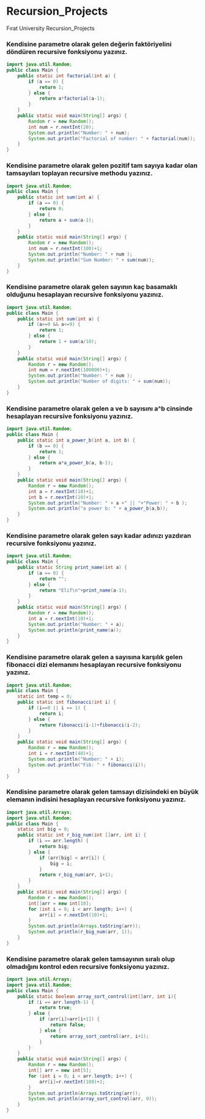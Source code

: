 # Recursion_Projects
Fırat University Recursion_Projects

### Kendisine parametre olarak gelen değerin faktöriyelini döndüren recursive fonksiyonu yazınız.
```java
import java.util.Random;
public class Main {
    public static int factorial(int a) {
        if (a == 0) {
            return 1;
        } else {
            return a*factorial(a-1);
        }        
    }
    public static void main(String[] args) {
        Random r = new Random();
        int num = r.nextInt(20);
        System.out.println("Number: " + num);
        System.out.println("Factorial of number: " + factorial(num));
    }
}
```
### Kendisine parametre olarak gelen pozitif tam sayıya kadar olan tamsayıları toplayan recursive methodu yazınız.
```java
import java.util.Random;
public class Main {
    public static int sum(int a) {
        if (a == 0) {
            return 0;
        } else {
            return a + sum(a-1);
        }
    }
    public static void main(String[] args) {
        Random r = new Random();
        int num = r.nextInt(100)+1;
        System.out.println("Number: " + num );
        System.out.println("Sum Number: " + sum(num));
    }
}
```
### Kendisine parametre olarak gelen sayının kaç basamaklı olduğunu hesaplayan recursive fonksiyonu yazınız.
```java
import java.util.Random;
public class Main {
    public static int sum(int a) {
        if (a>=0 && a<=9) {
            return 1;
        } else {
            return 1 + sum(a/10);
        }
    }
    public static void main(String[] args) {
        Random r = new Random();
        int num = r.nextInt(100000)+1;
        System.out.println("Number: " + num );
        System.out.println("Number of digits: " + sum(num));
    }
}
```
### Kendisine parametre olarak gelen a ve b sayısını a^b cinsinde hesaplayan recursive fonksiyonu yazınız.
```java
import java.util.Random;
public class Main {
    public static int a_power_b(int a, int b) {
        if (b == 0) {
            return 1;
        } else {
            return a*a_power_b(a, b-1);
        }
    }
    public static void main(String[] args) {
        Random r = new Random();
        int a = r.nextInt(10)+1;
        int b = r.nextInt(10)+1;
        System.out.println("Number: " + a +" || "+"Power: " + b );
        System.out.println("a power b: " + a_power_b(a,b));
    }
}
```
### Kendisine parametre olarak gelen sayı kadar adınızı yazdıran recursive fonksiyonu yazınız.
```java
import java.util.Random;
public class Main {
    public static String print_name(int a) {
        if (a == 0) {
            return "";
        } else {
            return "Elif\n"+print_name(a-1);
        }
    }
    public static void main(String[] args) {
        Random r = new Random();
        int a = r.nextInt(10)+1;
        System.out.println("Number: " + a);
        System.out.println(print_name(a));
    }
}
```
### Kendisine parametre olarak gelen a sayısına karşılık gelen fibonacci dizi elemanını hesaplayan recursive fonksiyonu yazınız.
```java
import java.util.Random;
public class Main {
    static int temp = 0;
    public static int fibonacci(int i) {
        if (i==0 || i == 1) {
            return i;
        } else {
            return fibonacci(i-1)+fibonacci(i-2);
        }
    }
    public static void main(String[] args) {
        Random r = new Random();
        int i = r.nextInt(40)+1;
        System.out.println("Number: " + i);
        System.out.println("Fib: " + fibonacci(i));
    }
}
```
### Kendisine parametre olarak gelen tamsayı dizisindeki en büyük elemanın indisini hesaplayan recursive fonksiyonu yazınız.
```java
import java.util.Arrays;
import java.util.Random;
public class Main {
    static int big = 0;
    public static int r_big_num(int []arr, int i) {
        if (i == arr.length) {
            return big;
        } else {
            if (arr[big] < arr[i]) {
                big = i;
            }
            return r_big_num(arr, i+1);
        }
    }
    public static void main(String[] args) {
        Random r = new Random();
        int[]arr = new int[10];
        for (int i = 0; i < arr.length; i++) {
            arr[i] = r.nextInt(10)+1;
        }
        System.out.println(Arrays.toString(arr));
        System.out.println(r_big_num(arr, 1));
    }
}
``` 
### Kendisine parametre olarak gelen tamsayının sıralı olup olmadığını kontrol eden recursive fonksiyonu yazınız.
```java
import java.util.Arrays;
import java.util.Random;
public class Main {
    public static boolean array_sort_control(int[]arr, int i){
        if (i == arr.length-1) {
            return true;
        } else {
            if (arr[i]>arr[i+1]) {
                return false;
            } else {
                return array_sort_control(arr, i+1);
            }
        }
    }
    public static void main(String[] args) {
        Random r = new Random();
        int[] arr = new int[5];
        for (int i = 0; i < arr.length; i++) {
            arr[i]=r.nextInt(100)+1;
        }
        System.out.println(Arrays.toString(arr));
        System.out.println(array_sort_control(arr, 0));
    }
}
```
